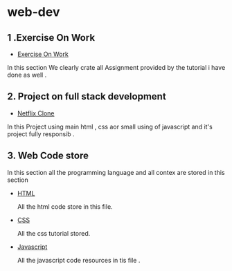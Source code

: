 # web-dev

##  1 .Exercise On Work

- [Exercise On Work]()
 <p> In this section  We clearly crate all Assignment provided by the tutorial i have done as well .</p>

 ## 2. Project on full stack development 

 - [Netflix Clone]()
 <P> In this Project using main html , css aor small using of javascript and it's project fully responsib .</p>


## 3. Web Code store 
<p> In this section all the programming language and all contex are stored in this section 

- [ HTML]() <P> All the html code store in this file. </p>

- [CSS]() <p> All the css tutorial stored. </p>

- [Javascript]() <p> All the javascript code resources in tis file . </p>